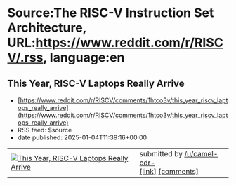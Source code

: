 # Source:The RISC-V Instruction Set Architecture, URL:https://www.reddit.com/r/RISCV/.rss, language:en

## This Year, RISC-V Laptops Really Arrive
 - [https://www.reddit.com/r/RISCV/comments/1htco3v/this_year_riscv_laptops_really_arrive](https://www.reddit.com/r/RISCV/comments/1htco3v/this_year_riscv_laptops_really_arrive)
 - RSS feed: $source
 - date published: 2025-01-04T11:39:16+00:00

<table> <tr><td> <a href="https://www.reddit.com/r/RISCV/comments/1htco3v/this_year_riscv_laptops_really_arrive/"> <img src="https://external-preview.redd.it/fdvLzDBeQuJpBweMRFtApaaCc_PIwgNwvO72guRt8tQ.jpg?width=640&amp;crop=smart&amp;auto=webp&amp;s=893848dd92267204b4323d40347c50563ad84694" alt="This Year, RISC-V Laptops Really Arrive" title="This Year, RISC-V Laptops Really Arrive" /> </a> </td><td> &#32; submitted by &#32; <a href="https://www.reddit.com/user/camel-cdr-"> /u/camel-cdr- </a> <br/> <span><a href="https://spectrum.ieee.org/risc-v-laptops">[link]</a></span> &#32; <span><a href="https://www.reddit.com/r/RISCV/comments/1htco3v/this_year_riscv_laptops_really_arrive/">[comments]</a></span> </td></tr></table>

